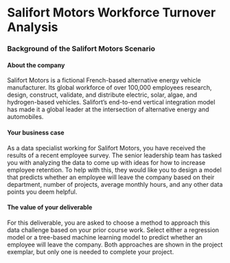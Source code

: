 # Salifort Motors Workforce Turnover Analysis

### Background of the Salifort Motors Scenario

#### About the company

Salifort Motors is a fictional French-based alternative energy vehicle manufacturer. Its global workforce of over 100,000 employees research, design, construct, validate, and distribute electric, solar, algae, and hydrogen-based vehicles. Salifort’s end-to-end vertical integration model has made it a global leader at the intersection of alternative energy and automobiles.

#### Your business case

As a data specialist working for Salifort Motors, you have received the results of a recent employee survey. The senior leadership team has tasked you with analyzing the data to come up with ideas for how to increase employee retention. To help with this, they would like you to design a model that predicts whether an employee will leave the company based on their department, number of projects, average monthly hours, and any other data points you deem helpful.

#### The value of your deliverable

For this deliverable, you are asked to choose a method to approach this data challenge based on your prior course work. Select either a regression model or a tree-based machine learning model to predict whether an employee will leave the company. Both approaches are shown in the project exemplar, but only one is needed to complete your project.
